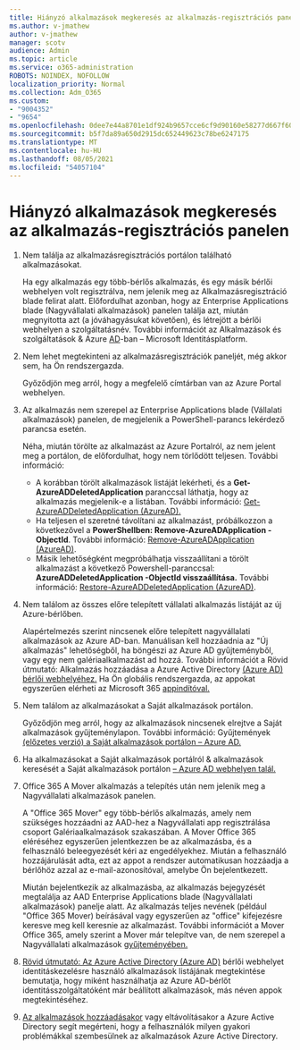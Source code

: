 ```yaml
---
title: Hiányzó alkalmazások megkeresés az alkalmazás-regisztrációs panelen
ms.author: v-jmathew
author: v-jmathew
manager: scotv
audience: Admin
ms.topic: article
ms.service: o365-administration
ROBOTS: NOINDEX, NOFOLLOW
localization_priority: Normal
ms.collection: Adm_O365
ms.custom:
- "9004352"
- "9654"
ms.openlocfilehash: 0dee7e44a8701e1df924b9657cce6cf9d90160e58277d667f6069a4cbcf87ce5
ms.sourcegitcommit: b5f7da89a650d2915dc652449623c78be6247175
ms.translationtype: MT
ms.contentlocale: hu-HU
ms.lasthandoff: 08/05/2021
ms.locfileid: "54057104"
---
```

# <a name="find-missing-applications-on-app-registration-blade"></a>Hiányzó alkalmazások megkeresés az alkalmazás-regisztrációs panelen

1. Nem találja az alkalmazásregisztrációs portálon található alkalmazásokat.

    Ha egy alkalmazás egy több-bérlős alkalmazás, és egy másik bérlői webhelyen volt regisztrálva, nem jelenik meg az Alkalmazásregisztráció blade felirat alatt. Előfordulhat azonban, hogy az Enterprise Applications blade (Nagyvállalati alkalmazások) panelen találja azt, miután megnyitotta azt (a jóváhagyásukat követően), és létrejött a bérlői webhelyen a szolgáltatásnév. További információt az Alkalmazások és szolgáltatások & Azure [AD](https://docs.microsoft.com/azure/active-directory/develop/app-objects-and-service-principals)-ban – Microsoft Identitásplatform.
2. Nem lehet megtekinteni az alkalmazásregisztrációk paneljét, még akkor sem, ha Ön rendszergazda.

    Győződjön meg arról, hogy a megfelelő címtárban van az Azure Portal webhelyen.
3. Az alkalmazás nem szerepel az Enterprise Applications blade (Vállalati alkalmazások) panelen, de megjelenik a PowerShell-parancs lekérdező parancsa esetén.

    Néha, miután törölte az alkalmazást az Azure Portalról, az nem jelent meg a portálon, de előfordulhat, hogy nem törlődött teljesen. További információ:
    - A korábban törölt alkalmazások listáját lekérheti, és a **Get-AzureADDeletedApplication** paranccsal láthatja, hogy az alkalmazás megjelenik-e a listában. További információ: [Get-AzureADDeletedApplication (AzureAD).](https://docs.microsoft.com/powershell/module/azuread/get-azureaddeletedapplication)
    - Ha teljesen el szeretné távolítani az alkalmazást, próbálkozzon a következővel a **PowerShellben: Remove-AzureADApplication -ObjectId**. További információ: [Remove-AzureADApplication (AzureAD)](https://docs.microsoft.com/powershell/module/azuread/remove-azureadapplication).
    - Másik lehetőségként megpróbálhatja visszaállítani a törölt alkalmazást a következő Powershell-paranccsal: **AzureADDeletedApplication -ObjectId visszaállítása.** További információ: [Restore-AzureADDeletedApplication (AzureAD)](https://docs.microsoft.com/powershell/module/azuread/restore-azureaddeletedapplication).
4. Nem találom az összes előre telepített vállalati alkalmazás listáját az új Azure-bérlőben.

    Alapértelmezés szerint nincsenek előre telepített nagyvállalati alkalmazások az Azure AD-ban. Manuálisan kell hozzáadnia az "Új alkalmazás" lehetőségből, ha böngészi az Azure AD gyűjteményből, vagy egy nem galériaalkalmazást ad hozzá. További információt a Rövid útmutató: Alkalmazás hozzáadása a Azure Active Directory [(Azure AD) bérlői webhelyéhez.](https://docs.microsoft.com/azure/active-directory/manage-apps/add-application-portal)
    Ha Ön globális rendszergazda, az appokat egyszerűen elérheti az Microsoft 365 [appindítóval.](https://docs.microsoft.com/microsoft-365/admin/manage/customize-the-app-launcher)
5. Nem találom az alkalmazásokat a Saját alkalmazások portálon.

    Győződjön meg arról, hogy az alkalmazások nincsenek elrejtve a Saját alkalmazások gyűjteménylapon. További információ: Gyűjtemények [(előzetes verzió) a Saját alkalmazások portálon – Azure AD.](https://docs.microsoft.com/azure/active-directory/user-help/my-apps-portal-user-collections)
6. Ha alkalmazásokat a Saját alkalmazások portálról & alkalmazások keresését a Saját alkalmazások portálon [– Azure AD webhelyen talál.](https://docs.microsoft.com/azure/active-directory/user-help/my-apps-portal-end-user-access)
7. Office 365 A Mover alkalmazás a telepítés után nem jelenik meg a Nagyvállalati alkalmazások panelen.

    A "Office 365 Mover" egy több-bérlős alkalmazás, amely nem szükséges hozzáadni az AAD-hez a Nagyvállalati app regisztrálása csoport Galériaalkalmazások szakaszában. A Mover Office 365 eléréséhez egyszerűen jelentkezzen be az alkalmazásba, és a felhasználó beleegyezését kéri az engedélyekhez. Miután a felhasználó hozzájárulását adta, ezt az appot a rendszer automatikusan hozzáadja a bérlőhöz azzal az e-mail-azonosítóval, amelybe Ön bejelentkezett.

    Miután bejelentkezik az alkalmazásba, az alkalmazás bejegyzését megtalálja az AAD Enterprise Applications blade (Nagyvállalati alkalmazások) panelje alatt. Az alkalmazás teljes nevének (például "Office 365 Mover) beírásával vagy egyszerűen az "office" kifejezésre keresve meg kell keresnie az alkalmazást. További információt a Mover Office 365, amely szerint a Mover már telepítve van, de nem szerepel a Nagyvállalati alkalmazások [gyűjteményében.](https://docs.microsoft.com/answers/questions/30186/office-365-mover-says-its-already-installed-but-it.html)
8. [Rövid útmutató: Az Azure Active Directory (Azure AD)](https://docs.microsoft.com/azure/active-directory/manage-apps/view-applications-portal) bérlői webhelyet identitáskezelésre használó alkalmazások listájának megtekintése bemutatja, hogy miként használhatja az Azure AD-bérlőt identitásszolgáltatóként már beállított alkalmazások, más néven appok megtekintéséhez.
9. [Az alkalmazások hozzáadásakor](https://docs.microsoft.com/azure/active-directory/manage-apps/troubleshoot-adding-apps) vagy eltávolításakor a Azure Active Directory segít megérteni, hogy a felhasználók milyen gyakori problémákkal szembesülnek az alkalmazások Azure Active Directory.
